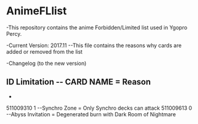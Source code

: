# AnimeFLlist
-This repository contains the anime Forbidden/Limited list used in Ygopro Percy.

-Current Version: 2017.11
--This file contains the reasons why cards are added or removed from the list


-Changelog (to the new version)


__ID   Limitation --   CARD NAME = Reason__
-
-
511009310 1 --Synchro Zone =  Only Synchro decks can attack
511009613 0 --Abyss Invitation  = Degenerated burn with Dark Room of Nightmare

